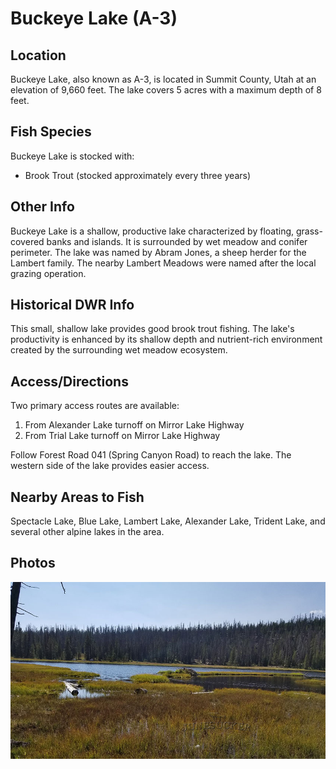 # Buckeye Lake (A-3)

## Location
Buckeye Lake, also known as A-3, is located in Summit County, Utah at an elevation of 9,660 feet. The lake covers 5 acres with a maximum depth of 8 feet.

## Fish Species
Buckeye Lake is stocked with:
- Brook Trout (stocked approximately every three years)

## Other Info
Buckeye Lake is a shallow, productive lake characterized by floating, grass-covered banks and islands. It is surrounded by wet meadow and conifer perimeter. The lake was named by Abram Jones, a sheep herder for the Lambert family. The nearby Lambert Meadows were named after the local grazing operation.

## Historical DWR Info
This small, shallow lake provides good brook trout fishing. The lake's productivity is enhanced by its shallow depth and nutrient-rich environment created by the surrounding wet meadow ecosystem.

## Access/Directions
Two primary access routes are available:
1. From Alexander Lake turnoff on Mirror Lake Highway
2. From Trial Lake turnoff on Mirror Lake Highway

Follow Forest Road 041 (Spring Canyon Road) to reach the lake. The western side of the lake provides easier access.

## Nearby Areas to Fish
Spectacle Lake, Blue Lake, Lambert Lake, Alexander Lake, Trident Lake, and several other alpine lakes in the area.

## Photos
![Buckeye Lake Utah](../photos/buckeye-lake.jpg)